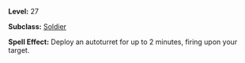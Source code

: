 <!-- TITLE: Spell: Deploy Autoturret -->
<!-- SUBTITLE:  -->

**Level:** 27

**Subclass:** [Soldier](soldier)

**Spell Effect:** Deploy an autoturret for up to 2 minutes, firing upon your target.